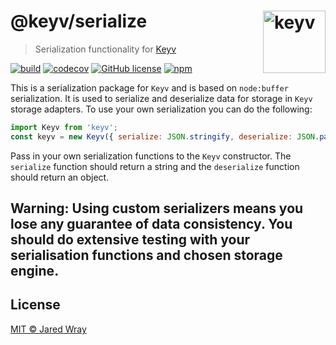 # @keyv/serialize [<img width="100" align="right" src="https://jaredwray.com/images/keyv-symbol.svg" alt="keyv">](https://github.com/jaredwra/keyv)

> Serialization functionality for [Keyv](https://github.com/jaredwray/keyv)


[![build](https://github.com/jaredwray/keyv/actions/workflows/tests.yaml/badge.svg)](https://github.com/jaredwray/keyv/actions/workflows/tests.yaml)
[![codecov](https://codecov.io/gh/jaredwray/keyv/branch/main/graph/badge.svg?token=bRzR3RyOXZ)](https://codecov.io/gh/jaredwray/keyv)
[![GitHub license](https://img.shields.io/github/license/jaredwray/keyv)](https://github.com/jaredwray/keyv/blob/master/LICENSE)
[![npm](https://img.shields.io/npm/dm/@keyv/memcache)](https://npmjs.com/package/@keyv/memcache)

This is a serialization package for `Keyv` and is based on `node:buffer` serialization. It is used to serialize and deserialize data for storage in `Keyv` storage adapters. To use your own serialization you can do the following:

```javascript
import Keyv from 'keyv';
const keyv = new Keyv({ serialize: JSON.stringify, deserialize: JSON.parse });
```

Pass in your own serialization functions to the `Keyv` constructor. The `serialize` function should return a string and the `deserialize` function should return an object.

## Warning: Using custom serializers means you lose any guarantee of data consistency. You should do extensive testing with your serialisation functions and chosen storage engine.



## License

[MIT © Jared Wray](LICENSE)